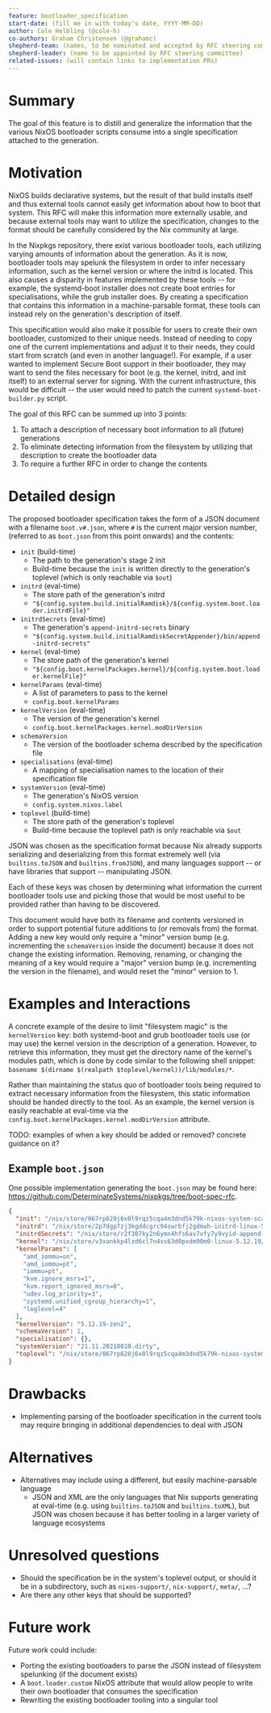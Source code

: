 ```yaml
---
feature: bootloader_specification
start-date: (fill me in with today's date, YYYY-MM-DD)
author: Cole Helbling (@cole-h)
co-authors: Graham Christensen (@grahamc)
shepherd-team: (names, to be nominated and accepted by RFC steering committee)
shepherd-leader: (name to be appointed by RFC steering committee)
related-issues: (will contain links to implementation PRs)
---
```


# Summary
[summary]: #summary

<!-- One paragraph explanation of the feature. -->

The goal of this feature is to distill and generalize the information that the various NixOS bootloader scripts consume into a single specification attached to the generation.

# Motivation
[motivation]: #motivation

<!--
Why are we doing this? What use cases does it support? What is the expected
outcome?
-->

NixOS builds declarative systems, but the result of that build installs itself and thus external tools cannot easily get information about how to boot that system. This RFC will make this information more externally usable, and because external tools may want to utilize the specification, changes to the format should be carefully considered by the Nix community at large.

In the Nixpkgs repository, there exist various bootloader tools, each utilizing varying amounts of information about the generation. As it is now, bootloader tools may spelunk the filesystem in order to infer necessary information, such as the kernel version or where the initrd is located. This also causes a disparity in features implemented by these tools -- for example, the systemd-boot installer does not create boot entries for specialisations, while the grub installer does. By creating a specification that contains this information in a machine-parsable format, these tools can instead rely on the generation's description of itself.

This specification would also make it possible for users to create their own bootloader, customized to their unique needs. Instead of needing to copy one of the current implementations and adjust it to their needs, they could start from scratch (and even in another language!). For example, if a user wanted to implement Secure Boot support in their bootloader, they may want to send the files necessary for boot (e.g. the kernel, initrd, and init itself) to an external server for signing. With the current infrastructure, this would be difficult -- the user would need to patch the current `systemd-boot-builder.py` script.

The goal of this RFC can be summed up into 3 points:

1. To attach a description of necessary boot information to all (future) generations
2. To eliminate detecting information from the filesystem by utilizing that description to create the bootloader data
3. To require a further RFC in order to change the contents


# Detailed design
[design]: #detailed-design

<!--
This is the core, normative part of the RFC. Explain the design in enough
detail for somebody familiar with the ecosystem to understand, and implement.
This should get into specifics and corner-cases. Yet, this section should also
be terse, avoiding redundancy even at the cost of clarity.
-->

The proposed bootloader specification takes the form of a JSON document with a filename `boot.v#.json`, where `#` is the current major version number, (referred to as `boot.json` from this point onwards) and the contents:

- `init` (build-time)
  - The path to the generation's stage 2 init
  - Build-time because the `init` is written directly to the generation's toplevel (which is only reachable via `$out`)
- `initrd` (eval-time)
  - The store path of the generation's initrd
  - `"${config.system.build.initialRamdisk}/${config.system.boot.loader.initrdFile}"`
- `initrdSecrets` (eval-time)
  - The generation's `append-initrd-secrets` binary
  - `"${config.system.build.initialRamdiskSecretAppender}/bin/append-initrd-secrets"`
- `kernel` (eval-time)
  - The store path of the generation's kernel
  - `"${config.boot.kernelPackages.kernel}/${config.system.boot.loader.kernelFile}"`
- `kernelParams` (eval-time)
  - A list of parameters to pass to the kernel
  - `config.boot.kernelParams`
- `kernelVersion` (eval-time)
  - The version of the generation's kernel
  - `config.boot.kernelPackages.kernel.modDirVersion`
- `schemaVersion`
  - The version of the bootloader schema described by the specification file
- `specialisations` (eval-time)
  - A mapping of specialisation names to the location of their specification file
- `systemVersion` (eval-time)
  - The generation's NixOS version
  - `config.system.nixos.label`
- `toplevel` (build-time)
  - The store path of the generation's toplevel
  - Build-time because the toplevel path is only reachable via `$out`

JSON was chosen as the specification format because Nix already supports serializing and deserializing from this format extremely well (via `builtins.toJSON` and `builtins.fromJSON`), and many languages support -- or have libraries that support -- manipulating JSON.

Each of these keys was chosen by determining what information the current bootloader tools use and picking those that would be most useful to be provided rather than having to be discovered.

This document would have both its filename and contents versioned in order to support potential future additions to (or removals from) the format. Adding a new key would only require a "minor" version bump (e.g. incrementing the `schemaVersion` inside the document) because it does not change the existing information. Removing, renaming, or changing the meaning of a key would require a "major" version bump (e.g. incrementing the version in the filename), and would reset the "minor" version to 1.


# Examples and Interactions
[examples-and-interactions]: #examples-and-interactions

<!--
This section illustrates the detailed design. This section should clarify all
confusion the reader has from the previous sections. It is especially important
to counterbalance the desired terseness of the detailed design; if you feel
your detailed design is rudely short, consider making this section longer
instead.
-->

A concrete example of the desire to limit "filesystem magic" is the `kernelVersion` key: both systemd-boot and grub bootloader tools use (or may use) the kernel version in the description of a generation. However, to retrieve this information, they must get the directory name of the kernel's modules path, which is done by code similar to the following shell snippet: `basename $(dirname $(realpath $toplevel/kernel))/lib/modules/*`.

Rather than maintaining the status quo of bootloader tools being required to extract necessary information from the filesystem, this static information should be handed directly to the tool. As an example, the kernel version is easily reachable at eval-time via the `config.boot.kernelPackages.kernel.modDirVersion` attribute.

TODO: examples of when a key should be added or removed? concrete guidance on it?


## Example `boot.json`

One possible implementation generating the `boot.json` may be found here: https://github.com/DeterminateSystems/nixpkgs/tree/boot-spec-rfc.

```json
{
  "init": "/nix/store/067rp620j6x0l9rqz5cqa4m3dnd5k79k-nixos-system-scadrial-21.11.20210810.dirty/init",
  "initrd": "/nix/store/2p7dgp7zj3kgddcgrc94swrbfj2gdmah-initrd-linux-5.12.19/initrd",
  "initrdSecrets": "/nix/store/r2f307ky2n6ymn4hfs6av7vfy7y9vyid-append-initrd-secrets/bin/append-initrd-secrets",
  "kernel": "/nix/store/v3xankkp4lzd6cl7n4xs63d0pxdm90m0-linux-5.12.19/bzImage",
  "kernelParams": [
    "amd_iommu=on",
    "amd_iommu=pt",
    "iommu=pt",
    "kvm.ignore_msrs=1",
    "kvm.report_ignored_msrs=0",
    "udev.log_priority=3",
    "systemd.unified_cgroup_hierarchy=1",
    "loglevel=4"
  ],
  "kernelVersion": "5.12.19-zen2",
  "schemaVersion": 1,
  "specialisation": {},
  "systemVersion": "21.11.20210810.dirty",
  "toplevel": "/nix/store/067rp620j6x0l9rqz5cqa4m3dnd5k79k-nixos-system-scadrial-21.11.20210810.dirty"
}
```

# Drawbacks
[drawbacks]: #drawbacks

<!-- Why should we *not* do this? -->

- Implementing parsing of the bootloader specification in the current tools may require bringing in additional dependencies to deal with JSON


# Alternatives
[alternatives]: #alternatives

<!--
What other designs have been considered? What is the impact of not doing this?
-->

- Alternatives may include using a different, but easily machine-parsable language
  - JSON and XML are the only languages that Nix supports generating at eval-time (e.g. using `builtins.toJSON` and `builtins.toXML`), but JSON was chosen because it has better tooling in a larger variety of language ecosystems


# Unresolved questions
[unresolved]: #unresolved-questions

<!-- What parts of the design are still TBD or unknowns? -->

- Should the specification be in the system's toplevel output, or should it be in a subdirectory, such as `nixos-support/`, `nix-support/`, `meta/`, ...?
- Are there any other keys that should be supported?


# Future work
[future]: #future-work

<!--
What future work, if any, would be implied or impacted by this feature
without being directly part of the work?
-->

Future work could include:
- Porting the existing bootloaders to parse the JSON instead of filesystem spelunking (if the document exists)
- A `boot.loader.custom` NixOS attribute that would allow people to write their own bootloader that consumes the specification
- Rewriting the existing bootloader tooling into a singular tool